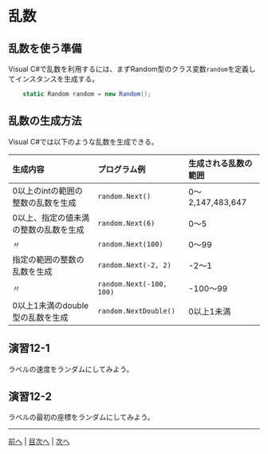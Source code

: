 # 乱数
## 乱数を使う準備
Visual C#で乱数を利用するには、まずRandom型のクラス変数`random`を定義してインスタンスを生成する。

```cs
    static Random random = new Random();
```

## 乱数の生成方法
Visual C#では以下のような乱数を生成できる。

|生成内容|プログラム例|生成される乱数の範囲|
|:-------|:-----------|:-------------------|
|0以上のintの範囲の整数の乱数を生成|`random.Next()`|0～2,147,483,647|
|0以上、指定の値未満の整数の乱数を生成|`random.Next(6)`|0～5|
|〃|`random.Next(100)`|0～99|
|指定の範囲の整数の乱数を生成|`random.Next(-2, 2)	`|-2～1|
|〃|`random.Next(-100, 100)`|-100～99|
|0以上1未満のdouble型の乱数を生成|`random.NextDouble()`|0以上1未満|

## 演習12-1
ラベルの速度をランダムにしてみよう。

## 演習12-2
ラベルの最初の座標をランダムにしてみよう。

---

[前へ](11.md) | [目次へ](README.md#%E7%9B%AE%E6%AC%A1) | [次へ](13.md)
